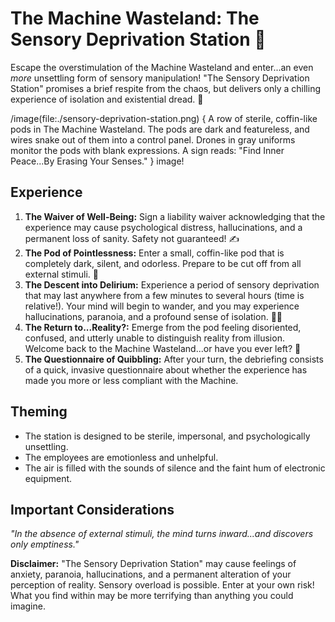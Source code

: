 # The Machine Wasteland: The Sensory Deprivation Station 🤫

Escape the overstimulation of the Machine Wasteland and enter...an even *more* unsettling form of sensory manipulation! "The Sensory Deprivation Station" promises a brief respite from the chaos, but delivers only a chilling experience of isolation and existential dread. 🤫

/image(file:./sensory-deprivation-station.png) {
A row of sterile, coffin-like pods in The Machine Wasteland. The pods are dark and featureless, and wires snake out of them into a control panel. Drones in gray uniforms monitor the pods with blank expressions. A sign reads: "Find Inner Peace...By Erasing Your Senses."
} image!

## Experience

1.  **The Waiver of Well-Being:** Sign a liability waiver acknowledging that the experience may cause psychological distress, hallucinations, and a permanent loss of sanity. Safety not guaranteed! ✍️
2.  **The Pod of Pointlessness:** Enter a small, coffin-like pod that is completely dark, silent, and odorless. Prepare to be cut off from all external stimuli. 🧰
3.  **The Descent into Delirium:** Experience a period of sensory deprivation that may last anywhere from a few minutes to several hours (time is relative!). Your mind will begin to wander, and you may experience hallucinations, paranoia, and a profound sense of isolation. 😵‍💫
4.  **The Return to...Reality?:** Emerge from the pod feeling disoriented, confused, and utterly unable to distinguish reality from illusion. Welcome back to the Machine Wasteland...or have you ever left? 🤔
5.  **The Questionnaire of Quibbling:** After your turn, the debriefing consists of a quick, invasive questionnaire about whether the experience has made you more or less compliant with the Machine.

## Theming

*   The station is designed to be sterile, impersonal, and psychologically unsettling.
*   The employees are emotionless and unhelpful.
*   The air is filled with the sounds of silence and the faint hum of electronic equipment.

## Important Considerations

*"In the absence of external stimuli, the mind turns inward...and discovers only emptiness."*

**Disclaimer:** "The Sensory Deprivation Station" may cause feelings of anxiety, paranoia, hallucinations, and a permanent alteration of your perception of reality. Sensory overload is possible. Enter at your own risk! What you find within may be more terrifying than anything you could imagine.